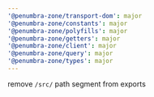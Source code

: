 ```yaml
---
'@penumbra-zone/transport-dom': major
'@penumbra-zone/constants': major
'@penumbra-zone/polyfills': major
'@penumbra-zone/getters': major
'@penumbra-zone/client': major
'@penumbra-zone/query': major
'@penumbra-zone/types': major
---
```


remove `/src/` path segment from exports
